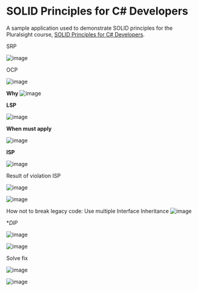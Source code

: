 # SOLID Principles for C# Developers

A sample application used to demonstrate SOLID principles for the Pluralsight course, [SOLID Principles for C# Developers](https://app.pluralsight.com/library/courses/csharp-solid-principles).

SRP

![image](https://user-images.githubusercontent.com/40399697/236697190-5e1e803c-dfa0-4b1e-b8c2-c7fe87fbf97c.png)

OCP

![image](https://user-images.githubusercontent.com/40399697/236697342-eb3e9114-0115-4794-92fc-f7ade2e58026.png)

**Why**
![image](https://user-images.githubusercontent.com/40399697/236708717-777803d5-2e9a-4990-8e15-7a46d6d32661.png)


**LSP**

![image](https://user-images.githubusercontent.com/40399697/236974426-3c24014f-3f7f-40b9-8428-8eb760e5ba9c.png)

**When must apply**

![image](https://github.com/johanalex566/ArdalisRating-SOLID-Samples/assets/40399697/ba133813-53c8-40df-81e1-0810c7c3c0e7)

**ISP**

![image](https://github.com/johanalex566/ArdalisRating-SOLID-Samples/assets/40399697/12aa94e5-81fc-47bc-940e-03b48cc2c5ee)

Result of violation ISP

![image](https://github.com/johanalex566/ArdalisRating-SOLID-Samples/assets/40399697/f9546a95-ce62-4b18-a007-7061a721f454)

![image](https://github.com/johanalex566/ArdalisRating-SOLID-Samples/assets/40399697/dded4940-de66-4734-ad18-5fcaf6c74792)

How not to break legacy code: Use multiple Interface Inheritance
![image](https://github.com/johanalex566/ArdalisRating-SOLID-Samples/assets/40399697/6e06ad33-ae9d-45de-9d1b-09b6a82ca206)

**DIP*

![image](https://github.com/johanalex566/ArdalisRating-SOLID-Samples/assets/40399697/1009483a-517a-4caf-afca-a4e7ec8ad318)

![image](https://github.com/johanalex566/ArdalisRating-SOLID-Samples/assets/40399697/bb5dc238-808d-4187-a1ef-459e93b39096)

Solve fix

![image](https://github.com/johanalex566/ArdalisRating-SOLID-Samples/assets/40399697/c4e18d2a-234f-4875-ad0f-710e47d7d471)


![image](https://github.com/johanalex566/ArdalisRating-SOLID-Samples/assets/40399697/287dec3f-2dc4-4a08-a7f9-57f2ecf35f62)




